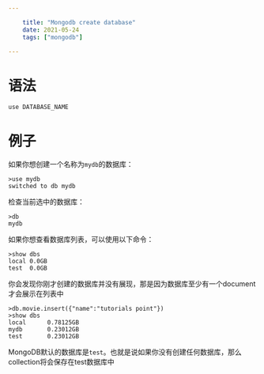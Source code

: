 ```yaml
---

    title: "Mongodb create database"
    date: 2021-05-24
    tags: ["mongodb"]

---
```


# 语法
```shell
use DATABASE_NAME
```

# 例子
如果你想创建一个名称为`mydb`的数据库：
```
>use mydb
switched to db mydb
```
检查当前选中的数据库：
```
>db
mydb
```
如果你想查看数据库列表，可以使用以下命令：
```
>show dbs
local 0.0GB
test  0.0GB
```
你会发现你刚才创建的数据库并没有展现，那是因为数据库至少有一个document才会展示在列表中
```
>db.movie.insert({"name":"tutorials point"})
>show dbs
local      0.78125GB
mydb       0.23012GB
test       0.23012GB
```
MongoDB默认的数据库是`test`。也就是说如果你没有创建任何数据库，那么collection将会保存在test数据库中